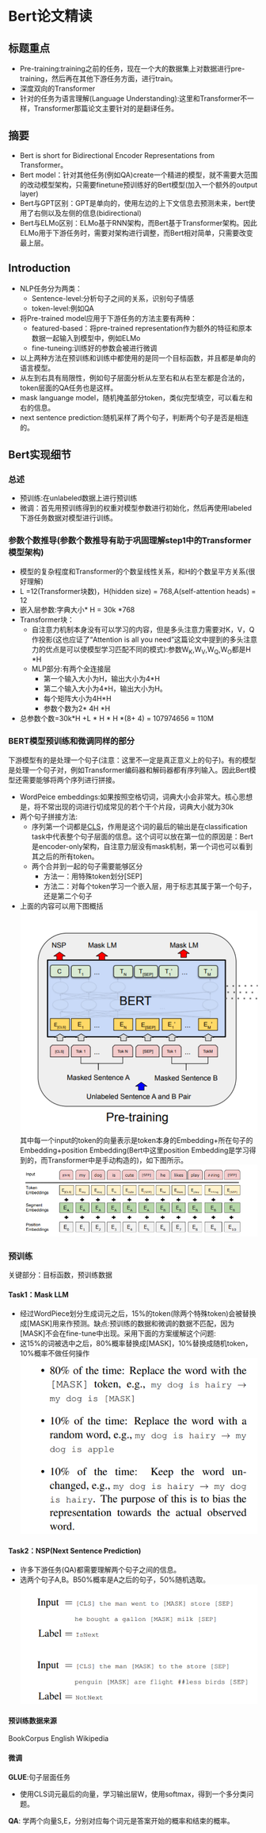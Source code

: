 # Bert论文精读
## 标题重点
* Pre-training:training之前的任务，现在一个大的数据集上对数据进行pre-training，然后再在其他下游任务方面，进行train。
* 深度双向的Transformer
* 针对的任务为语言理解(Language Understanding):这里和Transformer不一样，Transformer那篇论文主要针对的是翻译任务。
## 摘要
* Bert is short for Bidirectional Encoder Representations from Transformer。
* Bert model：针对其他任务(例如QA)create一个精进的模型，就不需要大范围的改动模型架构，只需要finetune预训练好的Bert模型(加入一个额外的output layer)
* Bert与GPT区别：GPT是单向的，使用左边的上下文信息去预测未来，bert使用了右侧以及左侧的信息(bidirectional)
* Bert与ELMo区别：ELMo基于RNN架构，而Bert基于Transformer架构。因此ELMo用于下游任务时，需要对架构进行调整，而Bert相对简单，只需要改变最上层。
## Introduction
* NLP任务分为两类：
  * Sentence-level:分析句子之间的关系，识别句子情感
  * token-level:例如QA
* 将Pre-trained model应用于下游任务的方法主要有两种：
  * featured-based：将pre-trained representation作为额外的特征和原本数据一起输入到模型中，例如ELMo
  * fine-tuneing:训练好的参数会被进行微调
* 以上两种方法在预训练和训练中都使用的是同一个目标函数，并且都是单向的语言模型。
* 从左到右具有局限性，例如句子层面分析从左至右和从右至左都是合法的，token层面的QA任务也是这样。
* mask languange model，随机掩盖部分token，类似完型填空，可以看左和右的信息。
* next sentence prediction:随机采样了两个句子，判断两个句子是否是相连的。

## Bert实现细节
### 总述
* 预训练:在unlabeled数据上进行预训练
* 微调：首先用预训练得到的权重对模型参数进行初始化，然后再使用labeled下游任务数据对模型进行训练。
### 参数个数推导(参数个数推导有助于巩固理解step1中的Transformer模型架构)
* 模型的复杂程度和Transformer的个数呈线性关系，和H的个数呈平方关系(很好理解)
* L =12(Transformer块数)，H(hidden size) = 768,A(self-attention heads) = 12
* 嵌入层参数:字典大小* H = 30k *768
* Transformer块：
  * 自注意力机制本身没有可以学习的内容，但是多头注意力需要对K，V，Q作投影(这也应证了“Attention is all you need”这篇论文中提到的多头注意力的优点是可以使模型学习匹配不同的模式):参数W<sub>K</sub>,W<sub>V</sub>,W<sub>Q</sub>,W<sub>O</sub>都是H *H
  * MLP部分:有两个全连接层
    * 第一个输入大小为H，输出大小为4*H
    * 第二个输入大小为4*H，输出大小为H。
    * 每个矩阵大小为4H*H
    * 参数个数为2* 4H *H
* 总参数个数=30k*H +L * H * H *(8+ 4) = 107974656 ≈ 110M

### BERT模型预训练和微调同样的部分
下游模型有的是处理一个句子(注意：这里不一定是真正意义上的句子)。有的模型是处理一个句子对，例如Transformer编码器和解码器都有序列输入。因此Bert模型还需要能够将两个序列进行拼接。

* WordPeice embeddings:如果按照空格切词，词典大小会非常大。核心思想是，将不常出现的词进行切成常见的若个干个片段，词典大小就为30k
* 两个句子拼接方法:
  * 序列第一个词都是[CLS](classification)，作用是这个词的最后的输出是在classification task中代表整个句子层面的信息。这个词可以放在第一位的原因是：Bert是encoder-only架构，自注意力层没有mask机制，第一个词也可以看到其之后的所有token。
  * 两个合并到一起的句子需要能够区分
    * 方法一：用特殊token划分[SEP]
    * 方法二：对每个token学习一个嵌入层，用于标志其属于第一个句子，还是第二个句子
* 上面的内容可以用下图概括
![](Bert_Pre-training.png)
其中每一个input的token的向量表示是token本身的Embedding+所在句子的Embedding+position Embedding(Bert中这里position Embedding是学习得到的，而Transformer中是手动构造的)，如下图所示。
![](Bert输入向量表示.png)
### 预训练
关键部分：目标函数，预训练数据
#### Task1：Mask LLM
* 经过WordPiece划分生成词元之后，15%的token(除两个特殊token)会被替换成[MASK]用来作预测。缺点:预训练的数据和微调的数据不匹配，因为[MASK]不会在fine-tune中出现。采用下面的方案缓解这个问题:
* 这15%的词被选中之后，80%概率替换成[MASK]，10%替换成随机token，10%概率不做任何操作
![](MASKLLMeg.png)
#### Task2：NSP(Next Sentence Prediction)
* 许多下游任务(QA)都需要理解两个句子之间的信息。
* 选两个句子A,B。B50%概率是A之后的句子，50%随机选取。
![](NSPeg.png)
#### 预训练数据来源
BookCorpus
English Wikipedia
#### 微调
**GLUE**:句子层面任务
* 使用CLS词元最后的向量，学习输出层W，使用softmax，得到一个多分类问题。

**QA**:
学两个向量S,E，分别对应每个词元是答案开始的概率和结束的概率。

